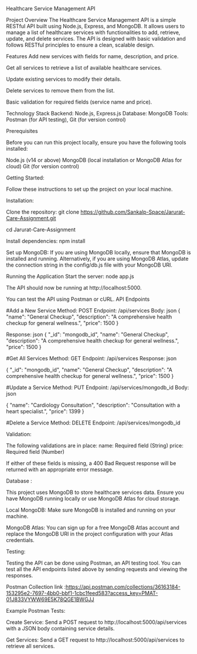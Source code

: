 Healthcare Service Management API


Project Overview
The Healthcare Service Management API is a simple RESTful API built using Node.js, Express, and MongoDB. It allows users to manage a list of healthcare services with functionalities to add, retrieve, update, and delete services. The API is designed with basic validation and follows RESTful principles to ensure a clean, scalable design.


Features
Add new services with fields for name, description, and price.

Get all services to retrieve a list of available healthcare services.

Update existing services to modify their details.

Delete services to remove them from the list.

Basic validation for required fields (service name and price).


Technology Stack
Backend: Node.js, Express.js
Database: MongoDB
Tools: Postman (for API testing), Git (for version control)

Prerequisites

Before you can run this project locally, ensure you have the following tools installed:

Node.js (v14 or above)
MongoDB (local installation or MongoDB Atlas for cloud)
Git (for version control)


Getting Started:

Follow these instructions to set up the project on your local machine.

Installation:

Clone the repository: 
git clone https://github.com/Sankalp-Space/Jarurat-Care-Assignment.git

cd Jarurat-Care-Assignment


Install dependencies:
npm install




Set up MongoDB:
If you are using MongoDB locally, ensure that MongoDB is installed and running. Alternatively, if you are using MongoDB Atlas, update the connection string in the config/db.js file with your MongoDB URI.



Running the Application
Start the server:
node app.js



The API should now be running at http://localhost:5000.



You can test the API using Postman or cURL.
API Endpoints

#Add a New Service
Method: POST
Endpoint: /api/services
Body:
json
{
  "name": "General Checkup",
  "description": "A comprehensive health checkup for general wellness.",
  "price": 1500
}

Response:
json
{
  "_id": "mongodb_id",
  "name": "General Checkup",
  "description": "A comprehensive health checkup for general wellness.",
  "price": 1500
}


#Get All Services
Method: GET
Endpoint: /api/services
Response:
json

  {
    "_id": "mongodb_id",
    "name": "General Checkup",
    "description": "A comprehensive health checkup for general wellness.",
    "price": 1500
  }

#Update a Service
Method: PUT
Endpoint: /api/services/mongodb_id
Body:
json

{
  "name": "Cardiology Consultation",
  "description": "Consultation with a heart specialist.",
  "price": 1399
}


#Delete a Service
Method: DELETE
Endpoint: /api/services/mongodb_id

Validation:

The following validations are in place:
name: Required field (String)
price: Required field (Number)

If either of these fields is missing, a 400 Bad Request response will be returned with an appropriate error message.



Database :

This project uses MongoDB to store healthcare services data. Ensure you have MongoDB running locally or use MongoDB Atlas for cloud storage.

Local MongoDB: Make sure MongoDB is installed and running on your machine.

MongoDB Atlas: You can sign up for a free MongoDB Atlas account and replace the MongoDB URI in the project configuration with your Atlas credentials.



Testing:

Testing the API can be done using Postman, an API testing tool. You can test all the API endpoints listed above by sending requests and viewing the responses.

Postman Collection link :https://api.postman.com/collections/36163184-153295e2-7697-4bb0-bbf1-1cbc1feed583?access_key=PMAT-01J833VYWW69E5K78QGE1BWGJJ

Example Postman Tests:

Create Service: Send a POST request to http://localhost:5000/api/services with a JSON body containing service details.

Get Services: Send a GET request to http://localhost:5000/api/services to retrieve all services.

